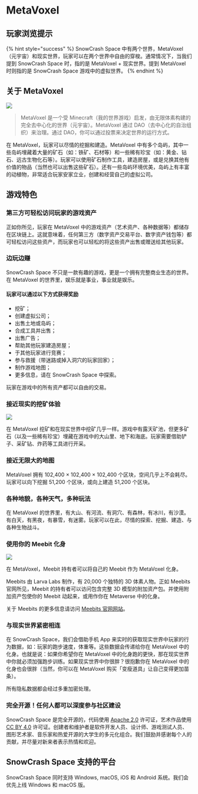 # MetaVoxel

## 玩家浏览提示

{% hint style="success" %}
SnowCrash Space 中有两个世界，MetaVoxel（元宇宙）和现实世界，玩家可以在两个世界中自由的穿梭。通常情况下，当我们提到 SnowCrash Space 时，指的是 MetaVoxel + 现实世界。提到 MetaVoxel 时则指的是 SnowCrash Space 游戏中的虚拟世界。
{% endhint %}

## 关于 MetaVoxel

![](https://img.snowcrash.finance/site/docs-snowcrash-finance/MetaVoxel-PAA.014.jpeg)

> MetaVoxel 是一个受 Minecraft（我的世界游戏）启发，由无限体素构建的完全去中心化的世界（元宇宙）。MetaVoxel 通过 DAO（去中心化的自治组织）来治理。通过 DAO，你可以通过投票来决定世界的运行方式。

在 MetaVoxel，玩家可以尽情的挖掘和建造。MetaVoxel 中有多个岛屿，其中一些岛屿埋藏着大量的矿石（如：铁矿、石材等）和一些稀有珍宝（如：黄金、钻石、远古生物化石等）。玩家可以使用矿石制作工具，建造房屋，或是兑换其他有价值的物品（当然也可以出售这些矿石）。还有一些岛屿环境优美，岛屿上有丰富的动植物，非常适合玩家安家立业，创建和经营自己的虚拟公司。

## 游戏特色

### 第三方可轻松访问玩家的游戏资产

正如你所见，玩家在 MetaVoxel 中的游戏资产（艺术资产、各种数据等）都储存在区块链上。这就意味着，任何第三方（数字资产交易平台、数字资产钱包等）都可轻松访问这些资产，而玩家也可以轻松的将这些资产出售或赠送给其他玩家。

### 边玩边赚

SnowCrash Space 不只是一款有趣的游戏，更是一个拥有完整商业生态的世界。在 MetaVoxel 的世界里，娱乐就是事业，事业就是娱乐。

#### 玩家可以通过以下方式获得奖励

* 挖矿；
* 创建虚拟公司；
* 出售土地或岛屿；
* 合成工具并出售；
* 出售广告；
* 帮助其他玩家建造房屋；
* 于其他玩家进行竞赛；
* 参与救援（带迷路或掉入洞穴的玩家回家）；
* 制作游戏地图；
* 更多信息，请在 SnowCrash Space 中探索。

玩家在游戏中的所有资产都可以自由的交易。

### 接近现实的挖矿体验

![](https://img.snowcrash.finance/site/docs-snowcrash-finance/MetaVoxel-PAA.001.jpeg)

在 MetaVoxel 挖矿和在现实世界中挖矿几乎一样。游戏中有露天矿池，但更多矿石（以及一些稀有珍宝）埋藏在游戏中的大山里、地下和海底。玩家需要借助铲子、采矿钻、炸药等工具进行开采。

### 接近无限大的地图

MetaVoxel 拥有 102,400 × 102,400 × 102,400 个区块，空间几乎上不会耗尽。玩家可以向下挖掘 51,200 个区块，或向上建造 51,200 个区块。

### 各种地貌，各种天气，多种玩法

在 MetaVoxel 的世界里，有大山、有河流、有洞穴、有森林，有冰川，有沙漠。有白天，有黑夜，有暴雪，有迷雾。玩家可以在此，尽情的探索、挖掘、建造、与各种生物战斗。

### 使用你的 Meebit 化身

![](https://img.snowcrash.finance/site/docs-snowcrash-finance/Space.003.jpg)

在 MetaVoxel，Meebit 持有者可以将自己的 Meebit 作为 MetaVoxel 化身。

Meebits 由 Larva Labs 制作，有 20,000 个独特的 3D 体素人物。正如 Meebits 官网所见，Meebit 的持有者可以访问包含完整 3D 模型的附加资产包。并使用附加资产包使你的 Meebit 动起来，或用作你在 Metaverse 中的化身。

关于 Meebits 的更多信息请访问 [Meebits 官网网站](https://meebits.larvalabs.com/)。

### 与现实世界紧密相连

在 SnowCrash Space，我们会借助手机 App 来实时的获取现实世界中玩家的行为数据，如：玩家的跑步速度，体重等。这些数据会传递给你在 MetaVoxel 中的化身。也就是说：如果你希望你在 MetaVoxel 中的化身跑的更快，那在现实世界中你就必须加强跑步训练。如果现实世界中你很胖？很抱歉你在 MetaVoxel 中的化身也会很胖（当然，你可以在 MetaVoxel 购买「变瘦道具」让自己变得更加苗条）。

所有隐私数据都会经过多重加密处理。

### 完全开源！任何人都可以深度参与社区建设

SnowCrash Space 是完全开源的，代码使用 [Apache 2.0](https://www.apache.org/licenses/LICENSE-2.0.html) 许可证，艺术作品使用 [CC BY 4.0](https://creativecommons.org/licenses/by/4.0/) 许可证。创建者和维护者是软件开发人员、设计师、游戏测试人员、图形艺术家、音乐家和热爱开源的大学生的多元化组合。我们鼓励并感谢每个人的贡献，并尽量对新来者表示热情和欢迎。

## SnowCrash Space 支持的平台

SnowCrash Space 同时支持 Windows, macOS, iOS 和 Android 系统。我们会优先上线 Windows 和 macOS 版。
